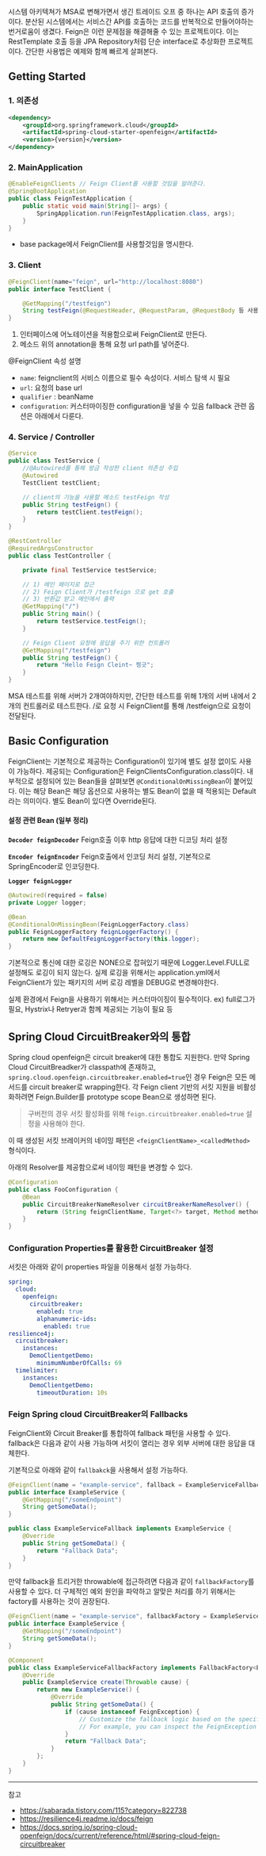 시스템 아키텍쳐가 MSA로 변해가면서 생긴 트레이드 오프 중 하나는 API 호출의 증가이다. 분산된 시스템에서는 서비스간 API를 호출하는 코드를 반복적으로 만들어야하는 번거로움이 생겼다. Feign은 이런 문제점을 해결해줄 수 있는 프로젝트이다. 이는 RestTemplate 호출 등을 JPA Repository처럼 단순 interface로 추상화한 프로젝트이다. 간단한 사용법은 예제와 함께 빠르게 살펴본다.

## Getting Started

### 1. 의존성

```xml
<dependency>
    <groupId>org.springframework.cloud</groupId>
    <artifactId>spring-cloud-starter-openfeign</artifactId>
    <version>{version}</version>
</dependency>
```

### 2. MainApplication

```java
@EnableFeignClients // Feign Client를 사용할 것임을 알려준다.
@SpringBootApplication
public class FeignTestApplication {
	public static void main(String[]~ args) {
		SpringApplication.run(FeignTestApplication.class, args);
	}
}
```

- base package에서 FeignClient를 사용할것임을 명시한다.

### 3. Client

```java
@FeignClient(name="feign", url="http://localhost:8080")
public interface TestClient {

    @GetMapping("/testfeign")
    String testFeign(@RequestHeader, @RequestParam, @RequestBody 등 사용 가능);
}
```

1. 인터페이스에 어노테이션을 적용함으로써 FeignClient로 만든다.
2. 메소드 위의 annotation을 통해 요청 url path를 넣어준다.

@FeignClient 속성 설명

- `name`: feignclient의 서비스 이름으로 필수 속성이다. 서비스 탐색 시 필요
- `url`: 요청의 base url
- `qualifier` : beanName
- `configuration`: 커스터마이징한 configuration을 넣을 수 있음
fallback 관련 옵션은 아래에서 다룬다.

### 4. Service / Controller

```java
@Service
public class TestService {
  	//@Autowired를 통해 방금 작성한 client 의존성 주입
    @Autowired
    TestClient testClient;

  	// client의 기능을 사용할 메소드 testFeign 작성
    public String testFeign() {
        return testClient.testFeign();
    }
}
```

```java
@RestController
@RequiredArgsConstructor
public class TestController {

    private final TestService testService;

    // 1) 메인 페이지로 접근
    // 2) Feign Client가 /testfeign 으로 get 호출
    // 3) 반환값 받고 메인에서 출력
    @GetMapping("/")
    public String main() {
        return testService.testFeign();
    }

    // Feign Client 요청에 응답을 주기 위한 컨트롤러
    @GetMapping("/testfeign")
    public String testFeign() {
        return "Hello Feign Cleint~ 찡긋";
    }
}
```

MSA 테스트를 위해 서버가 2개여야하지만, 간단한 테스트를 위해 1개의 서버 내에서 2개의 컨트롤러로 테스트한다. /로 요청 시 FeignClient를 통해 /testfeign으로 요청이 전달된다.

## Basic Configuration

FeignClient는 기본적으로 제공하는 Configuration이 있기에 별도 설정 없이도 사용이 가능하다. 제공되는 Configuration은 FeignClientsConfiguration.class이다. 내부적으로 설정되어 있는 Bean들을 살펴보면 `@ConditionalOnMissingBean`이 붙어있다. 이는 해당 Bean은 해당 옵션으로 사용하는 별도 Bean이 없을 때 적용되는 Default라는 의미이다. 별도 Bean이 있다면 Override된다.

#### 설정 관련 Bean (일부 정리)

**`Decoder feignDecoder`**
Feign호출 이후 http 응답에 대한 디코딩 처리 설정

**`Encoder feignEncoder`**
Feign호출에서 인코딩 처리 설정, 기본적으로 SpringEncoder로 인코딩한다.

**`Logger feignLogger`**
```java
@Autowired(required = false)
private Logger logger;

@Bean
@ConditionalOnMissingBean(FeignLoggerFactory.class)
public FeignLoggerFactory feignLoggerFactory() {
    return new DefaultFeignLoggerFactory(this.logger);
}
```

기본적으로 통신에 대한 로깅은 NONE으로 잡혀있기 때문에 Logger.Level.FULL로 설정해도 로깅이 되지 않는다. 실제 로깅을 위해서는 application.yml에서 FeignClient가 있는 패키지의 서버 로깅 레벨을 DEBUG로 변경해야한다.

실제 환경에서 Feign을 사용하기 위해서는 커스터마이징이 필수적이다. ex) full로그가 필요, Hystrix나 Retryer과 함께 제공되는 기능이 필요 등

## Spring Cloud CircuitBreaker와의 통합

Spring cloud openfeign은 circuit breaker에 대한 통합도 지원한다. 만약 Spring Cloud CircuitBreadker가 classpath에 존재하고, `spring.cloud.openfeign.circuitbreaker.enabled=true`인 경우 Feign은 모든 메서드를 circuit breaker로 wrapping한다. 각 Feign client 기반의 서킷 지원을 비활성화하려면 Feign.Builder를 prototype scope Bean으로 생성하면 된다.
> 구버전의 경우 서킷 활성화를 위해 `feign.circuitbreaker.enabled=true` 설정을 사용해야 한다.

이 때 생성된 서킷 브레이커의 네이밍 패턴은 `<feignClientName>_<calledMethod>` 형식이다.

아래의 Resolver를 제공함으로써 네이밍 패턴을 변경할 수 있다.
```java
@Configuration
public class FooConfiguration {
    @Bean
    public CircuitBreakerNameResolver circuitBreakerNameResolver() {
        return (String feignClientName, Target<?> target, Method method) -> feignClientName + "_" + method.getName();
    }
}
```

### Configuration Properties를 활용한 CircuitBreaker 설정

서킷은 아래와 같이 properties 파일을 이용해서 설정 가능하다.

```yaml
spring:
  cloud:
    openfeign:
      circuitbreaker:
        enabled: true
        alphanumeric-ids:
          enabled: true
resilience4j:
  circuitbreaker:
    instances:
      DemoClientgetDemo:
        minimumNumberOfCalls: 69
  timelimiter:
    instances:
      DemoClientgetDemo:
        timeoutDuration: 10s
```

### Feign Spring cloud CircuitBreaker의 Fallbacks

FeignClient와 Circuit Breaker를 통합하여 fallback 패턴을 사용할 수 있다. fallback은 다음과 같이 사용 가능하며 서킷이 열리는 경우 외부 서버에 대한 응답을 대체한다.

기본적으로 아래와 같이 `fallbakck`을 사용해서 설정 가능하다.

```java
@FeignClient(name = "example-service", fallback = ExampleServiceFallback.class)
public interface ExampleService {
    @GetMapping("/someEndpoint")
    String getSomeData();
}

public class ExampleServiceFallback implements ExampleService {
    @Override
    public String getSomeData() {
        return "Fallback Data";
    }
}
```

만약 fallback을 트리거한 throwable에 접근하려면 다음과 같이 `fallbackFactory`를 사용할 수 있다. 더 구체적인 예외 원인을 파악하고 알맞은 처리를 하기 위해서는 factory를 사용하는 것이 권장된다.

```java
@FeignClient(name = "example-service", fallbackFactory = ExampleServiceFallbackFactory.class)
public interface ExampleService {
    @GetMapping("/someEndpoint")
    String getSomeData();
}

@Component
public class ExampleServiceFallbackFactory implements FallbackFactory<ExampleService> {
    @Override
    public ExampleService create(Throwable cause) {
        return new ExampleService() {
            @Override
            public String getSomeData() {
                if (cause instanceof FeignException) {
                    // Customize the fallback logic based on the specific cause
                    // For example, you can inspect the FeignException to determine the error.
                }
                return "Fallback Data";
            }
        };
    }
}
```
---

참고
- https://sabarada.tistory.com/115?category=822738
- https://resilience4j.readme.io/docs/feign
- https://docs.spring.io/spring-cloud-openfeign/docs/current/reference/html/#spring-cloud-feign-circuitbreaker